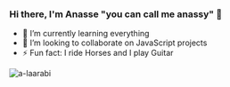 ### Hi there, I'm Anasse "you can call me anassy" 👋

- 🌱 I’m currently learning everything 
- 👯 I’m looking to collaborate on JavaScript projects
- ⚡ Fun fact: I ride Horses and I play Guitar 

<img align="center" src="https://github-readme-stats.vercel.app/api?username=a-laarabi&amp;show_icons=true&amp;title_color=fff&amp;icon_color=79ff97&amp;text_color=9f9f9f&amp;bg_color=003559&amp;count_private=true" alt="a-laarabi" />
<!--
**a-laarabi/a-laarabi** is a ✨ _special_ ✨ repository because its `README.md` (this file) appears on your GitHub profile.

Here are some ideas to get you started:

- 🔭 I’m currently working on ...
- 🌱 I’m currently learning ...
- 👯 I’m looking to collaborate on ...
- 🤔 I’m looking for help with ...
- 💬 Ask me about ...
- 📫 How to reach me: ...
- 😄 Pronouns: ...
- ⚡ Fun fact: ...
-->
